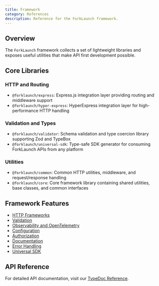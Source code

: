 ```yaml
---
title: Framework
category: References
description: Reference for the ForkLaunch framework.
---
```


## Overview

The `ForkLaunch` framework collects a set of lightweight libraries and exposes useful utilities that make API first development possible.

## Core Libraries

### HTTP and Routing
- `@forklaunch/express`: Express.js integration layer providing routing and middleware support
- `@forklaunch/hyper-express`: HyperExpress integration layer for high-performance HTTP handling

### Validation and Types
- `@forklaunch/validator`: Schema validation and type coercion library supporting Zod and TypeBox
- `@forklaunch/universal-sdk`: Type-safe SDK generator for consuming ForkLaunch APIs from any platform

### Utilities
- `@forklaunch/common`: Common HTTP utilities, middleware, and request/response handling
- `@forklaunch/core`: Core framework library containing shared utilities, base classes, and common interfaces

## Framework Features

- [HTTP Frameworks](/docs/framework/http.md)
- [Validation](/docs/framework/validation.md) 
- [Observability and OpenTelemetry](/docs/framework/telemetry.md)
- [Configuration](/docs/framework/config.md)
- [Authorization](/docs/framework/authorization.md)
- [Documentation](/docs/framework/documentation.md)
- [Error Handling](/docs/framework/error-handling.md)
- [Universal SDK](/docs/framework/universal-sdk.md)

## API Reference

For detailed API documentation, visit our [TypeDoc Reference](https://github.com/forklaunch/forklaunch-js/tree/main/packages/docs/index.html).
